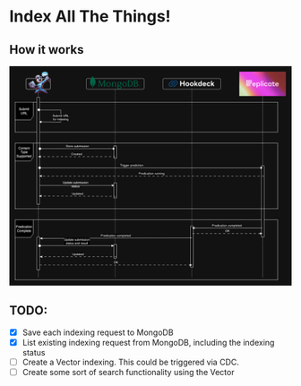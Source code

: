 # Index All The Things!

## How it works

![Sequence Diagram](docs/sequence-diagram.png)

## TODO:

- [x] Save each indexing request to MongoDB
- [x] List existing indexing request from MongoDB, including the indexing status
- [ ] Create a Vector indexing. This could be triggered via CDC.
- [ ] Create some sort of search functionality using the Vector